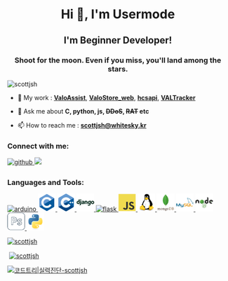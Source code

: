 <h1 align="center">Hi 👋, I'm Usermode</h1>
<h2 align="center">I'm Beginner Developer!</h2>
<h3 align="center">Shoot for the moon. Even if you miss, you'll land among the stars.</h3>

<p align="left"> <img src="https://komarev.com/ghpvc/?username=scottjsh&label=Profile%20Views&color=00ff00&style=flat" alt="scottjsh" /> </p>

- 🔭 My work : **[ValoAssist](https://github.com/scottjsh/ValoAssist)**, **[ValoStore_web](https://github.com/scottjsh/ValoStore_web)**, **[hcsapi](https://github.com/hcsapi)**, **[VALTracker](https://github.com/scottjsh/DesktopClient)**

- 💬 Ask me about **C, python, js, ~~DDoS~~, ~~RAT~~ etc**

- 📫 How to reach me : **scottjsh@whitesky.kr**

<h3 align="left">Connect with me:</h3>
<a href="https://github.com/scottjsh" target="_blank">
<img src=https://img.shields.io/badge/github-%2324292e.svg?&style=for-the-badge&logo=github&logoColor=white alt=github style="margin-bottom: 5px;" />
</a>
<a href="https://discord.com/app">
<img src="https://dcbadge.vercel.app/api/shield/966469738026901534" />
</a>


<h3 align="left">Languages and Tools:</h3>
<p align="left"> <a href="https://www.arduino.cc/" target="_blank" rel="noreferrer"> <img src="https://cdn.worldvectorlogo.com/logos/arduino-1.svg" alt="arduino" width="40" height="40"/> </a> <a href="https://www.cprogramming.com/" target="_blank" rel="noreferrer"> <img src="https://raw.githubusercontent.com/devicons/devicon/master/icons/c/c-original.svg" alt="c" width="40" height="40"/> </a> <a href="https://www.w3schools.com/cpp/" target="_blank" rel="noreferrer"> <img src="https://raw.githubusercontent.com/devicons/devicon/master/icons/cplusplus/cplusplus-original.svg" alt="cplusplus" width="40" height="40"/> </a> <a href="https://www.djangoproject.com/" target="_blank" rel="noreferrer"> <img src="https://raw.githubusercontent.com/devicons/devicon/master/icons/django/django-plain-wordmark.svg" alt="django" width="40" height="40"/> </a> <a href="https://flask.palletsprojects.com/" target="_blank" rel="noreferrer"> <img src="https://www.vectorlogo.zone/logos/pocoo_flask/pocoo_flask-icon.svg" alt="flask" width="40" height="40"/> </a> <a href="https://developer.mozilla.org/en-US/docs/Web/JavaScript" target="_blank" rel="noreferrer"> <img src="https://raw.githubusercontent.com/devicons/devicon/master/icons/javascript/javascript-original.svg" alt="javascript" width="40" height="40"/> </a> <a href="https://www.linux.org/" target="_blank" rel="noreferrer"> <img src="https://raw.githubusercontent.com/devicons/devicon/master/icons/linux/linux-original.svg" alt="linux" width="40" height="40"/> </a> <a href="https://www.mongodb.com/" target="_blank" rel="noreferrer"> <img src="https://raw.githubusercontent.com/devicons/devicon/master/icons/mongodb/mongodb-original-wordmark.svg" alt="mongodb" width="40" height="40"/> </a> <a href="https://www.mysql.com/" target="_blank" rel="noreferrer"> <img src="https://raw.githubusercontent.com/devicons/devicon/master/icons/mysql/mysql-original-wordmark.svg" alt="mysql" width="40" height="40"/> </a> <a href="https://nodejs.org" target="_blank" rel="noreferrer"> <img src="https://raw.githubusercontent.com/devicons/devicon/master/icons/nodejs/nodejs-original-wordmark.svg" alt="nodejs" width="40" height="40"/> </a> <a href="https://www.photoshop.com/en" target="_blank" rel="noreferrer"> <img src="https://raw.githubusercontent.com/devicons/devicon/master/icons/photoshop/photoshop-line.svg" alt="photoshop" width="40" height="40"/> </a> <a href="https://www.python.org" target="_blank" rel="noreferrer"> <img src="https://raw.githubusercontent.com/devicons/devicon/master/icons/python/python-original.svg" alt="python" width="40" height="40"/> </a> </p>



<p align="left"> <a href="https://github.com/scottjsh"><img src="https://github-profile-trophy.vercel.app/api?username=scottjsh&rank=SECRET,SSS,SS,S,AAA,AA,A&no-frame=true&column=4&margin-w=15&margin-h=15" alt="scottjsh" /></a> </p>

<p>&nbsp;<a href="https://github.com/scottjsh"><img align="center" src="https://github-readme-stats.vercel.app/api?username=scottjsh&show_icons=true&theme=synthwave&locale=en" alt="scottjsh" /></p>

[![코드트리|실력진단-scottjsh](https://banner.codetree.ai/v1/banner/scottjsh)](https://www.codetree.ai/profiles/scottjsh)

